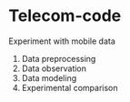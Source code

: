 # Telecom-code
Experiment with mobile data

1. Data preprocessing
2. Data observation
3. Data modeling
4. Experimental comparison
